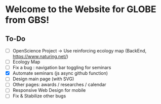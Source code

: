 # Welcome to the Website for GLOBE from GBS!

## To-Do
- [ ] OpenScience Project → Use reinforcing ecology map (BackEnd, https://www.naturing.net/)
- [ ] Ecology Map
- [ ] Fix a bug : navigation bar toggling for seminars
- [x] Automate seminars (js async github function)
- [ ] Design main page (with SVG)
- [ ] Other pages: awards / researches / calendar
- [ ] Responsive Web Design for mobile
- [ ] Fix & Stabilize other bugs
